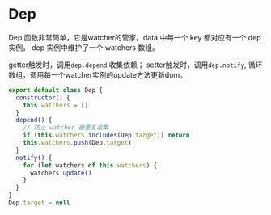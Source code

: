 # Dep


Dep 函数非常简单，它是watcher的管家。data 中每一个 key 都对应有一个 dep 实例， dep 实例中维护了一个 watchers 数组。

getter触发时，调用`dep.depend` 收集依赖；
setter触发时，调用`dep.notify`, 循环数组，调用每一个watcher实例的update方法更新dom。


``` js
export default class Dep {
  constructor() {
    this.watchers = []
  }
  depend() {
    // 防止 watcher 被重复收集
    if (this.watchers.includes(Dep.target)) return
    this.watchers.push(Dep.target)
  }
  notify() {
    for (let watchers of this.watchers) {
      watchers.update()
    }
  }
}
Dep.target = null
```